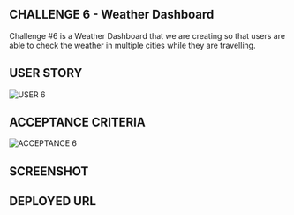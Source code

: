 ## CHALLENGE 6 - Weather Dashboard

Challenge #6 is a Weather Dashboard that we are creating so that users are able to check the weather in multiple cities while they are travelling.

## USER STORY
![USER 6](https://user-images.githubusercontent.com/99379999/161442688-c6883a2e-5dd4-40f3-a208-6262a7a5d235.jpg)

##  ACCEPTANCE CRITERIA
![ACCEPTANCE 6](https://user-images.githubusercontent.com/99379999/161442693-2c133564-c123-43c8-8644-e28c4e260572.jpg)

## SCREENSHOT

## DEPLOYED URL

